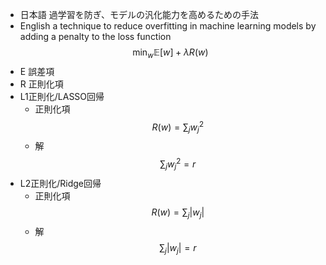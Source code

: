 - 日本語
	過学習を防ぎ、モデルの汎化能力を高めるための手法
- English
	a technique to reduce overfitting in machine learning models by adding a penalty to the loss function
$$
\min_w \mathbb E[w] + \lambda R(w)
$$
- E 誤差項
- R 正則化項
- L1正則化/LASSO回帰
    - 正則化項
        $$
        R(w) = \sum_j w_j^2
        $$
    - 解
        $$
        \sum_j w_j^2 =r
        $$
- L2正則化/Ridge回帰
    - 正則化項
        $$
        R(w) = \sum_j |w_j|
        $$
    - 解
        $$
        \sum_j |w_j|=r
        $$